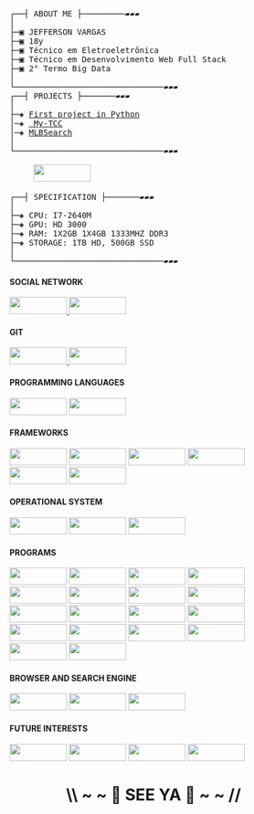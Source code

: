 <pre>
┌──┤ ABOUT ME ├─────────▰▰▰
│
├─▣ JEFFERSON VARGAS
├─▣ 18y
├─▣ Técnico em Eletroeletrônica
├─▣ Técnico em Desenvolvimento Web Full Stack
├─▣ 2° Termo Big Data
│
└───────────────────────────────▰▰▰
┌──┤ PROJECTS ├───────▰▰▰
│
├─◈ <a href="https://github.com/JeffeVargasP/First-Project">First project in Python</a>
│─◈ <a href="https://github.com/JeffeVargasP/My-TCC"> My-TCC</a>
│─◈ <a href="https://github.com/JeffeVargasP/MLBSearch">MLBSearch</a>
│
└───────────────────────────────▰▰▰
          
     <img height="30" width="100" src="https://img.shields.io/badge/Fujitsu-FF0000.svg?style=for-the-badge&logo=Fujitsu&logoColor=white">

┌──┤ SPECIFICATION ├───────▰▰▰
│
├─◈ CPU: I7-2640M
├─◈ GPU: HD 3000
├─◈ RAM: 1X2GB 1X4GB 1333MHZ DDR3
├─◈ STORAGE: 1TB HD, 500GB SSD
│
└───────────────────────────────▰▰▰
</pre>

<h4> SOCIAL NETWORK </h4>
     <p>
          <a href="https://www.linkedin.com/in/jeffvpf/"> <img height="30" width="100" src="https://img.shields.io/badge/LinkedIn-0A66C2.svg?style=for-the-badge&logo=LinkedIn&logoColor=white">
          </a>
          <a href="https://t.me/JeffVargas"> <img height="30" width="100" src="https://img.shields.io/badge/Telegram-2CA5E0?style=for-the-badge&logo=telegram&logoColor=white">
          </a>
     </p>
  
<h4> GIT </h4>
     <p>
          <a href="https://gitlab.com/JeffeVargasP"> <img height="30" width="100" src="https://img.shields.io/badge/GitLab-FC6D26.svg?style=for-the-badge&logo=GitLab&logoColor=white">
          </a>
          <a href="https://github.com/JeffeVargasP"> <img height="30" width="100" src="https://img.shields.io/badge/GitHub-181717.svg?style=for-the-badge&logo=GitHub&logoColor=white">
          </a>
     </p>
  
<h4> PROGRAMMING LANGUAGES </h4>
     <p>
          <img height="30" width="100" src="https://img.shields.io/badge/Python-3776AB.svg?style=for-the-badge&logo=Python&logoColor=white">
          <img height="30" width="100" src="https://img.shields.io/badge/JavaScript-F7DF1E.svg?style=for-the-badge&logo=JavaScript&logoColor=black">
     </p>
  
<h4> FRAMEWORKS </h4>
     <p>
          <img height="30" width="100" src="https://img.shields.io/badge/React-61DAFB.svg?style=for-the-badge&logo=React&logoColor=black">
          <img height="30" width="100" src="https://img.shields.io/badge/Express-000000.svg?style=for-the-badge&logo=Express&logoColor=white">
          <img height="30" width="100" src="https://img.shields.io/badge/Tailwind%20CSS-06B6D4.svg?style=for-the-badge&logo=Tailwind-CSS&logoColor=white">
          <img height="30" width="100" src="https://img.shields.io/badge/Bootstrap-7952B3.svg?style=for-the-badge&logo=Bootstrap&logoColor=white">
          <img height="30" width="100" src="https://img.shields.io/badge/Django-092E20.svg?style=for-the-badge&logo=Django&logoColor=white">
          <img height="30" width="100" src="https://img.shields.io/badge/Flask-000000.svg?style=for-the-badge&logo=Flask&logoColor=white">
     </p>


<h4> OPERATIONAL SYSTEM </h4>
     <p>
          <img height="30" width="100" src="https://img.shields.io/badge/Windows-0078D6.svg?style=for-the-badge&logo=Windows&logoColor=white">
          <img height="30" width="100" src="https://img.shields.io/badge/Linux%20Mint-87CF3E?style=for-the-badge&logo=Linux%20Mint&logoColor=white">
          <img height="30" width="100" src="https://img.shields.io/badge/Android-3DDC84.svg?style=for-the-badge&logo=Android&logoColor=white">
     </p>
  
<h4> PROGRAMS </h4>
     <p>
          <img height="30" width="100" src="https://img.shields.io/badge/Adobe%20Photoshop-31A8FF.svg?style=for-the-badge&logo=Adobe-Photoshop&logoColor=white">
          <img height="30" width="100" src="https://img.shields.io/badge/Audacity-0000CC.svg?style=for-the-badge&logo=Audacity&logoColor=white">
          <img height="30" width="100" src="https://img.shields.io/badge/Microsoft%20Word-2B579A.svg?style=for-the-badge&logo=Microsoft-Word&logoColor=white">
          <img height="30" width="100" src="https://img.shields.io/badge/Microsoft%20PowerPoint-B7472A.svg?style=for-the-badge&logo=Microsoft-PowerPoint&logoColor=white">
          <img height="30" width="100" src="https://img.shields.io/badge/Microsoft%20Excel-217346.svg?style=for-the-badge&logo=Microsoft-Excel&logoColor=white">
          <img height="30" width="100" src="https://img.shields.io/badge/Arduino-00979D.svg?style=for-the-badge&logo=Arduino&logoColor=white">
          <img height="30" width="100" src="https://img.shields.io/badge/Docker-2496ED.svg?style=for-the-badge&logo=Docker&logoColor=white">
          <img height="30" width="100" src="https://img.shields.io/badge/Anaconda-44A833.svg?style=for-the-badge&logo=Anaconda&logoColor=white">
          <img height="30" width="100" src="https://img.shields.io/badge/Discord-5865F2.svg?style=for-the-badge&logo=Discord&logoColor=white">
          <img height="30" width="100" src="https://img.shields.io/badge/Font%20Awesome-528DD7.svg?style=for-the-badge&logo=Font-Awesome&logoColor=white">
          <img height="30" width="100" src="https://img.shields.io/badge/Glassdoor-0CAA41.svg?style=for-the-badge&logo=Glassdoor&logoColor=white">
          <img height="30" width="100" src="https://img.shields.io/badge/Google%20Drive-4285F4.svg?style=for-the-badge&logo=Google-Drive&logoColor=white">
          <img height="30" width="100" src="https://img.shields.io/badge/Heroku-430098.svg?style=for-the-badge&logo=Heroku&logoColor=white">
          <img height="30" width="100" src="https://img.shields.io/badge/Netlify-00C7B7.svg?style=for-the-badge&logo=Netlify&logoColor=white">
          <img height="30" width="100" src="https://img.shields.io/badge/Nextcloud-0082C9.svg?style=for-the-badge&logo=Nextcloud&logoColor=white">
          <img height="30" width="100" src="https://img.shields.io/badge/Notion-000000.svg?style=for-the-badge&logo=Notion&logoColor=white">
          <img height="30" width="100" src="https://img.shields.io/badge/Opera-FF1B2D.svg?style=for-the-badge&logo=Opera&logoColor=white">
          <img height="30" width="100" src="https://img.shields.io/badge/ProtonMail-8B89CC.svg?style=for-the-badge&logo=ProtonMail&logoColor=white">
     </p>
  
<h4> BROWSER AND SEARCH ENGINE </h4>
     <p>
          <img height="30" width="100" src="https://img.shields.io/badge/DuckDuckGo-DE5833.svg?style=for-the-badge&logo=DuckDuckGo&logoColor=white">
          <img height="30" width="100" src="https://img.shields.io/badge/Brave-FB542B.svg?style=for-the-badge&logo=Brave&logoColor=white">
          <img height="30" width="100" src="https://img.shields.io/badge/Opera-FF1B2D.svg?style=for-the-badge&logo=Opera&logoColor=white">
     </p>
     
 <h4> FUTURE INTERESTS </h4>
     <p>
          <img height="30" width="100" src="https://img.shields.io/badge/Flutter-02569B.svg?style=for-the-badge&logo=Flutter&logoColor=white">
          <img height="30" width="100" src="https://img.shields.io/badge/Java-007396.svg?style=for-the-badge&logo=Java&logoColor=white">
          <img height="30" width="100" src="https://img.shields.io/badge/Spring%20Boot-6DB33F.svg?style=for-the-badge&logo=Spring-Boot&logoColor=white">
          <img height="30" width="100" src="https://img.shields.io/badge/Ruby-CC342D.svg?style=for-the-badge&logo=Ruby&logoColor=white">
     </p>
     
<h1 align="center">\\ ~ ~ 👋 SEE YA 👋 ~ ~ //</h1>
